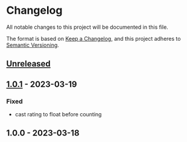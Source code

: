 # Changelog

All notable changes to this project will be documented in this file.

The format is based on [Keep a Changelog](https://keepachangelog.com/en/1.0.0/),
and this project adheres to [Semantic Versioning](https://semver.org/spec/v2.0.0.html).

## [Unreleased]


## [1.0.1] - 2023-03-19
### Fixed
- cast rating to float before counting


## 1.0.0 - 2023-03-18

[Unreleased]: https://github.com/PreemStudio/:package_slug/compare/1.0.1...HEAD
[1.0.1]: https://github.com/PreemStudio/:package_slug/compare/1.0.0...1.0.1
